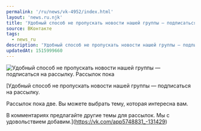 ```yaml
---
permalink: '/ru/news/vk-4952/index.html'
layout: 'news.ru.njk'
title: 'Удобный способ не пропускать новости нашей группы — подписаться на рассылку.'
source: ВКонтакте
tags:
  - news_ru
description: 'Удобный способ не пропускать новости нашей группы — подписаться на рассылку.'
updatedAt: 1515999660
---
```

![Удобный способ не пропускать новости нашей группы — подписаться на рассылку. Рассылок пока](https://sun9-7.userapi.com/c830408/v830408597/4a5cb/u9henJcOBeI.jpg)

[Удобный способ не пропускать новости нашей группы — подписаться на рассылку.

Рассылок пока две. Вы можете выбрать тему, которая интересна вам.

В комментариях предлагайте другие темы для рассылок. Мы с удовольствием добавим.](https://vk.com/app5748831_-131429)
